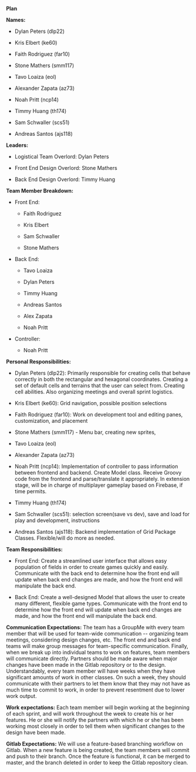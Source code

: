 **Plan**

**Names:** 

* Dylan Peters (dlp22) 

* Kris Elbert (ke60)

* Faith Rodriguez (far10)

* Stone Mathers (smm117)

* Tavo Loaiza (eol) 

* Alexander Zapata (az73) 

* Noah Pritt (ncp14)

* Timmy Huang (th174)

* Sam Schwaller (scs51)

* Andreas Santos (ajs118)

**Leaders:**

* Logistical Team Overlord: Dylan Peters

* Front End Design Overlord: Stone Mathers

* Back End Design Overlord: Timmy Huang

**Team Member Breakdown:**

* Front End:

    * Faith Rodriguez 

    * Kris Elbert

    * Sam Schwaller 

    * Stone Mathers 

* Back End:

    * Tavo Loaiza

    * Dylan Peters

    * Timmy Huang

    * Andreas Santos

    * Alex Zapata

    * Noah Pritt

* Controller:

    * Noah Pritt

**Personal Responsibilities:**

* Dylan Peters (dlp22): Primarily responsible for creating cells that behave correctly in both the rectangular and hexagonal coordinates. Creating a set of default cells and terrains that the user can select from. Creating cell abilities. Also organizing meetings and overall sprint logistics.

* Kris Elbert (ke60): Grid navigation, possible position selections

* Faith Rodriguez (far10): Work on development tool and editing panes, customization, and placement

* Stone Mathers (smm117) - Menu bar, creating new sprites, 

* Tavo Loaiza (eol) 

* Alexander Zapata (az73) 

* Noah Pritt (ncp14): Implementation of controller to pass information between frontend and backend. Create Model class. Receive Groovy code from the frontend and parse/translate it appropriately. In extension stage, will be in charge of multiplayer gameplay based on Firebase, if time permits.

* Timmy Huang (th174)

* Sam Schwaller (scs51): selection screen(save vs dev), save and load for play and development, instructions 

* Andreas Santos (ajs118): Backend implementation of Grid Package Classes. Flexible/will do more as needed.

**Team Responsibilities:**

* Front End: Create a streamlined user interface that allows easy population of fields in order to create games quickly and easily. Communicate with the back end to determine how the front end will update when back end changes are made, and how the front end will manipulate the back end.

* Back End: Create a well-designed Model that allows the user to create many different, flexible game types. Communicate with the front end to determine how the front end will update when back end changes are made, and how the front end will manipulate the back end.

**Communication Expectations:** The team has a GroupMe with every team member that will be used for team-wide communication -- organizing team meetings, considering design changes, etc. The front end and back end teams will make group messages for team-specific communication. Finally, when we break up into individual teams to work on features, team members will communicate directly. Partners should be made aware when major changes have been made in the Gitlab repository or to the design. Understandably, every team member will have weeks when they have significant amounts of work in other classes. On such a week, they should communicate with their partners to let them know that they may not have as much time to commit to work, in order to prevent resentment due to lower work output.

**Work expectations:** Each team member will begin working at the beginning of each sprint, and will work throughout the week to create his or her features. He or she will notify the partners with which he or she has been working most closely in order to tell them when significant changes to the design have been made.

**Gitlab Expectations:** We will use a feature-based branching workflow on Gitlab. When a new feature is being created, the team members will commit and push to their branch. Once the feature is functional, it can be merged to master, and the branch deleted in order to keep the Gitlab repository clean.


